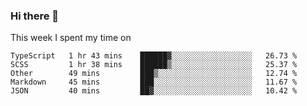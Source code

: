 ### Hi there 👋

<!--
**qiruohan/qiruohan** is a ✨ _special_ ✨ repository because its `README.md` (this file) appears on your GitHub profile.

Here are some ideas to get you started:

- 🔭 I’m currently working on ...
- 🌱 I’m currently learning ...
- 👯 I’m looking to collaborate on ...
- 🤔 I’m looking for help with ...
- 💬 Ask me about ...
- 📫 How to reach me: ...
- 😄 Pronouns: ...
- ⚡ Fun fact: ...
-->

This week I spent my time on 
<!--START_SECTION:waka-->
```text
TypeScript   1 hr 43 mins    ██████▓░░░░░░░░░░░░░░░░░░   26.73 % 
SCSS         1 hr 38 mins    ██████▒░░░░░░░░░░░░░░░░░░   25.37 % 
Other        49 mins         ███▒░░░░░░░░░░░░░░░░░░░░░   12.74 % 
Markdown     45 mins         ███░░░░░░░░░░░░░░░░░░░░░░   11.67 % 
JSON         40 mins         ██▓░░░░░░░░░░░░░░░░░░░░░░   10.42 % 
```
<!--END_SECTION:waka-->
